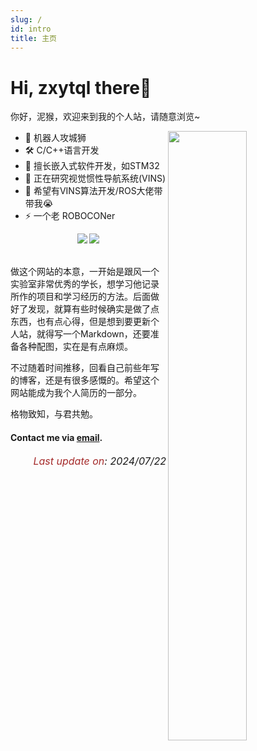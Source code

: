 ```yaml
---
slug: /
id: intro
title: 主页
---
```


# Hi, zxytql there👋

你好，泥猴，欢迎来到我的个人站，请随意浏览~

<a href = "https://github.com/zxytql">
    <img align="right" width="50%" src="https://github-readme-stats.vercel.app/api?username=zxytql&show_icons=true&rank_icon=github&theme=swift&count_private=true&hide=prs" />
</a>

- 👾 机器人攻城狮
- 🛠️ C/C++语言开发
- 🔬 擅长嵌入式软件开发，如STM32
- 🔭 正在研究视觉惯性导航系统(VINS)
- 🤔 希望有VINS算法开发/ROS大佬带带我😭
- ⚡ 一个老 ROBOCONer

<div align="center"> 
  <img src="https://vbr.nathanchung.dev/badge?page_id=zxytql&lcolor=fff&color=000&style=for-the-badge&logo=Github&logoColor=181717&hit=false&text=Github" /> 
  <img src="https://vbr.nathanchung.dev/badge?page_id=zxytql.top&lcolor=fff&color=000&style=for-the-badge&logo=apache spark&logoColor=E25A1C&text=zxytql.top" /> 
  <br/>
</div>
<br/>

做这个网站的本意，一开始是跟风一个实验室非常优秀的学长，想学习他记录所作的项目和学习经历的方法。后面做好了发现，就算有些时候确实是做了点东西，也有点心得，但是想到要更新个人站，就得写一个Markdown，还要准备各种配图，实在是有点麻烦。


不过随着时间推移，回看自己前些年写的博客，还是有很多感慨的。希望这个网站能成为我个人简历的一部分。


格物致知，与君共勉。


#### Contact me via [email](mailto:iszhouxy@gmail.com).

<p align="right"><i> <font size="3"><font color = "brown">Last update on</font>: 2024/07/22 </font></i></p>


